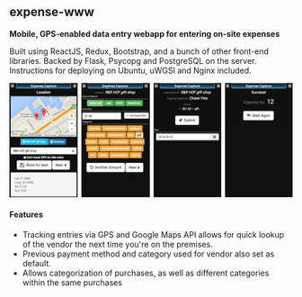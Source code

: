 ## expense-www

**Mobile, GPS-enabled data entry webapp for entering on-site expenses**

Built using ReactJS, Redux, Bootstrap, and a bunch of other front-end libraries. Backed by Flask, Psycopg and PostgreSQL on the server. Instructions for deploying on Ubuntu, uWGSI and Nginx included.

![Screenshots](https://github.com/ocamler/expense-www/raw/master/docs/images/screenshots.png)

#### Features

* Tracking entries via GPS and Google Maps API allows for quick lookup of the vendor the next time you're on the premises.
* Previous payment method and category used for vendor also set as default.
* Allows categorization of purchases, as well as different categories within the same purchases



